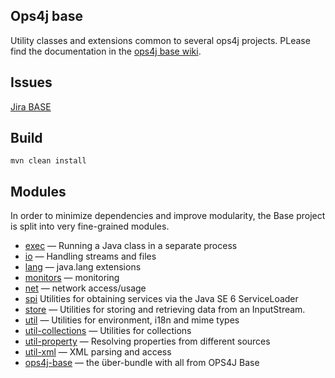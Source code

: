 Ops4j base
----------

Utility classes and extensions common to several ops4j projects.
PLease find the documentation in the [ops4j base wiki](https://ops4j1.jira.com/wiki/spaces/base).

Issues
------

[Jira BASE](https://ops4j1.jira.com/projects/BASE)

Build
-----

    mvn clean install

Modules
-------

In order to minimize dependencies and improve modularity, the Base project is split into very fine-grained modules.

* [exec](ops4j-base-exec) — Running a Java class in a separate process
* [io](ops4j-base-io) — Handling streams and files
* [lang](ops4j-base-lang) — java.lang extensions
* [monitors](ops4j-base-monitors) — monitoring
* [net](ops4j-base-net) — network access/usage
* [spi](ops4j-base-spi) Utilities for obtaining services via the Java SE 6 ServiceLoader
* [store](ops4j-base-store) — Utilities for storing and retrieving data from an InputStream.
* [util](ops4j-base-util) — Utilities for environment, i18n and mime types
* [util-collections](ops4j-base-util-collections) — Utilities for collections
* [util-property](ops4j-base-util-property) — Resolving properties from different sources
* [util-xml](ops4j-base-util-xml) — XML parsing and access
* [ops4j-base](ops4j-base) — the über-bundle with all from OPS4J Base
